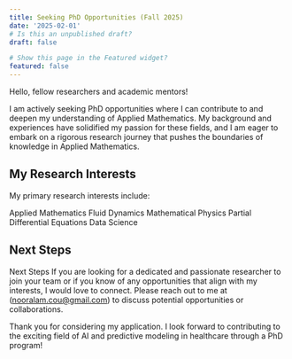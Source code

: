 ```yaml
---
title: Seeking PhD Opportunities (Fall 2025)
date: '2025-02-01'
# Is this an unpublished draft?
draft: false

# Show this page in the Featured widget?
featured: false
---
```

Hello, fellow researchers and academic mentors!

I am actively seeking PhD opportunities where I can contribute to and deepen my understanding of Applied Mathematics. My background and experiences have solidified my passion for these fields, and I am eager to embark on a rigorous research journey that pushes the boundaries of knowledge in Applied Mathematics.

## My Research Interests
My primary research interests include:

Applied Mathematics 
Fluid Dynamics
Mathematical Physics
Partial Differential Equations
Data Science


## Next Steps
Next Steps
If you are looking for a dedicated and passionate researcher to join your team or if you know of any opportunities that align with my interests, I would love to connect. Please reach out to me at (nooralam.cou@gmail.com) to discuss potential opportunities or collaborations.

Thank you for considering my application. I look forward to contributing to the exciting field of AI and predictive modeling in healthcare through a PhD program!